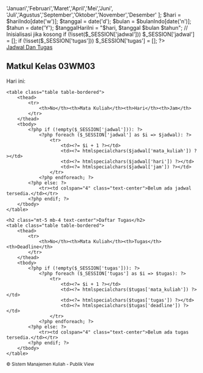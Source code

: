 <?php
session_start();
// Manual format Indonesia
$hariIndo = ['Minggu','Senin','Selasa','Rabu','Kamis','Jumat','Sabtu'];
$bulanIndo = [
    1=>'Januari','Februari','Maret','April','Mei','Juni',
    'Juli','Agustus','September','Oktober','November','Desember'
];

$hari = $hariIndo[date('w')];
$tanggal = date('d');
$bulan = $bulanIndo[date('n')];
$tahun = date('Y');

$tanggalHariIni = "$hari, $tanggal $bulan $tahun";


// Inisialisasi jika kosong
if (!isset($_SESSION['jadwal'])) $_SESSION['jadwal'] = [];
if (!isset($_SESSION['tugas'])) $_SESSION['tugas'] = [];
?>

<!DOCTYPE html>
<html lang="id">
<head>
    <meta charset="UTF-8">
    <title>Jadwal & Tugas Publik</title>
    <link href="https://cdn.jsdelivr.net/npm/bootstrap@5.3.0/dist/css/bootstrap.min.css" rel="stylesheet">
</head>
<body>

<!-- Navbar -->
<nav class="navbar navbar-expand-lg navbar-dark bg-dark">
    <div class="container">
        <a class="navbar-brand" href="#">Jadwal Dan Tugas</a>
    </div>
</nav>

<div class="container py-5">
    <h2 class="mb-4 text-center">Matkul Kelas 03WM03</h2>
    <p>Hari ini: <strong><?= $tanggalHariIni ?></strong></p>

    <table class="table table-bordered">
        <thead>
            <tr>
                <th>No</th><th>Mata Kuliah</th><th>Hari</th><th>Jam</th>
            </tr>
        </thead>
        <tbody>
            <?php if (!empty($_SESSION['jadwal'])): ?>
                <?php foreach ($_SESSION['jadwal'] as $i => $jadwal): ?>
                    <tr>
                        <td><?= $i + 1 ?></td>
                        <td><?= htmlspecialchars($jadwal['mata_kuliah']) ?></td>
                        <td><?= htmlspecialchars($jadwal['hari']) ?></td>
                        <td><?= htmlspecialchars($jadwal['jam']) ?></td>
                    </tr>
                <?php endforeach; ?>
            <?php else: ?>
                <tr><td colspan="4" class="text-center">Belum ada jadwal tersedia.</td></tr>
            <?php endif; ?>
        </tbody>
    </table>

    <h2 class="mt-5 mb-4 text-center">Daftar Tugas</h2>
    <table class="table table-bordered">
        <thead>
            <tr>
                <th>No</th><th>Mata Kuliah</th><th>Tugas</th><th>Deadline</th>
            </tr>
        </thead>
        <tbody>
            <?php if (!empty($_SESSION['tugas'])): ?>
                <?php foreach ($_SESSION['tugas'] as $i => $tugas): ?>
                    <tr>
                        <td><?= $i + 1 ?></td>
                        <td><?= htmlspecialchars($tugas['mata_kuliah']) ?></td>
                        <td><?= htmlspecialchars($tugas['tugas']) ?></td>
                        <td><?= htmlspecialchars($tugas['deadline']) ?></td>
                    </tr>
                <?php endforeach; ?>
            <?php else: ?>
                <tr><td colspan="4" class="text-center">Belum ada tugas tersedia.</td></tr>
            <?php endif; ?>
        </tbody>
    </table>
</div>

<!-- Footer -->
<footer class="bg-dark text-white text-center py-3">
    <small>&copy; <?= date('Y') ?> Sistem Manajemen Kuliah - Publik View</small>
</footer>

</body>
</html>

